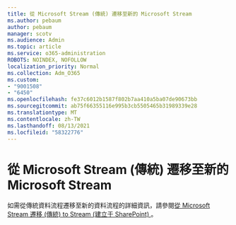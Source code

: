 ```yaml
---
title: 從 Microsoft Stream (傳統) 遷移至新的 Microsoft Stream
ms.author: pebaum
author: pebaum
manager: scotv
ms.audience: Admin
ms.topic: article
ms.service: o365-administration
ROBOTS: NOINDEX, NOFOLLOW
localization_priority: Normal
ms.collection: Adm_O365
ms.custom:
- "9001508"
- "6450"
ms.openlocfilehash: fe37c6012b1587f802b7aa410a5ba07de90673bb
ms.sourcegitcommit: ab75f66355116e995b3cb5505465b31989339e28
ms.translationtype: MT
ms.contentlocale: zh-TW
ms.lasthandoff: 08/13/2021
ms.locfileid: "58322776"
---
```

# <a name="migrate-from-microsoft-stream-classic-to-the-new-microsoft-stream"></a>從 Microsoft Stream (傳統) 遷移至新的 Microsoft Stream

如需從傳統資料流程遷移至新的資料流程的詳細資訊，請參閱[從 Microsoft Stream 遷移 (傳統) to Stream (建立于 SharePoint) ](https://docs.microsoft.com/stream/streamnew/stream-classic-to-new-migration-overview)。
